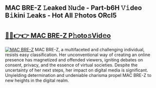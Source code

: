 ## MAC BRE-Z 𝙻eaked 𝙽u𝚍e - Part-b6H 𝚅𝚒deo B𝚒kini 𝙻eaks - Hot All 𝙿hotos ORcI5

# <h2><a href="http://ld4wucu.urlbe.top/?page=MAC+BRE-Z">🔗🔗👉👉 MAC BRE-Z P𝚑oto𝚜Vid𝚎o</a></h2>

[![MAC BRE-Z](https://i.imgur.com/eBuTRDB.gif)](http://ld4wucu.urlbe.top/?page=MAC+BRE-Z)
MAC BRE-Z, a multifaceted and challenging individual, resists easy classification. Her unconventional way of creating an online presence has magnetized and offended viewers, igniting debates on consent, privacy, and the essence of virtual societies. Despite the uncertainty of her next steps, her impact on digital media is significant. Unyielding determination and undeniable charisma propel MAC BRE-Z to new heights in the digital realm.
